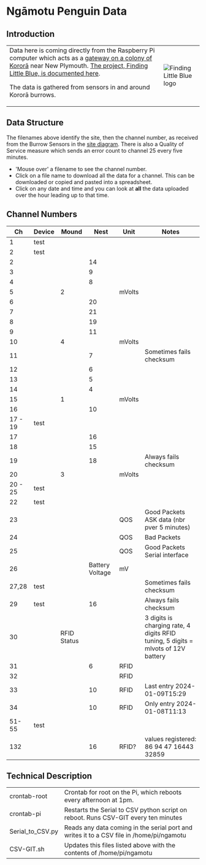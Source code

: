 # Ngāmotu Penguin Data
## Introduction
|  |  |
|----|----|
|  Data here is coming directly from the Raspberry Pi computer which acts as a [gateway on a colony of Kororā](https://drive.google.com/file/d/1U8EknLFfSr9mckw2uGNsGBZ0HN9ohxNW/view) near New Plymouth.  [The project, Finding Little Blue, is documented here](https://www.citscihub.nz/Finding_Little_Blue).<p>The data is gathered from sensors in and around Kororā burrows. | ![Finding Little Blue logo](https://citscihub.s3.amazonaws.com/flb_logo.png)

## Data Structure
The filenames above identify the site, then the channel number, as received from the Burrow Sensors in the [site diagram](https://drive.google.com/file/d/1U8EknLFfSr9mckw2uGNsGBZ0HN9ohxNW/view).  There is also a Quality of Service measure which sends an error count to channel 25 every five minutes.
* 'Mouse over' a filename to see the channel number.
* Click on a file name to download all the data for a channel.  This can be downloaded or copied and pasted into a spreadsheet.
* Click on any date and time and you can look at **all** the data uploaded over the hour leading up to that time.  
## Channel Numbers
| Ch | Device | Mound | Nest | Unit   | Notes |
| -- | ----- | ----- | ---- | ------ | ------ |
| 1  | test  |       |      |        | |
| 2  | test  |       |    |        | |
| 2  |       |       | 14   |        | |
| 3  |       |       | 9    |        | |
| 4  |       |       | 8    |        | |
| 5  |       | 2     |      | mVolts | |
| 6  |       |       | 20   |        | |
| 7  |       |       | 21   |        | |
| 8  |       |       | 19   |        | |
| 9  |       |       | 11   |        | |
| 10 |       | 4     |      | mVolts | |
| 11 |       |       | 7    |        | Sometimes fails checksum |
| 12 |       |       | 6    |        | |
| 13 |       |       | 5    |        | |
| 14 |       |       | 4    |        | |
| 15 |       | 1     |      | mVolts | |
| 16 |       |       | 10   |        | |
| 17 - 19 | test  |       |      |        | |
| 17 |       |       | 16   |        | |
| 18 |       |       | 15   |        | |
| 19 |       |       | 18   |        | Always fails checksum |
| 20 |       | 3     |      | mVolts | |
| 20 - 25 | test  |       |      |        | |
| 22 | test  |       |      |        | |
| 23 |       | | | QOS | Good Packets ASK data (nbr pver 5 minutes) |
| 24 |       | | | QOS | Bad Packets |
| 25 |       | | | QOS | Good Packets Serial interface |
| 26 |       | | Battery Voltage | mV | |
| 27,28 | test  |       |      |        | Sometimes fails checksum |
| 29 | test  |       | 16   |        | Always fails checksum |
| 30 |       | RFID Status |      | | 3 digits is charging rate, 4 digits RFID tuning, 5 digits = mlvots of 12V battery |
| 31 |       | | 6 | RFID | |
| 32 |       | | | RFID | |
| 33 |       | | 10 | RFID | Last entry 2024-01-09T15:29 |
| 34 |       | | 10 | RFID | Only entry 2024-01-08T11:13 |
| 51-55 | test |       |      |        | |
| 132 |       |       | 16   | RFID? | values registered: 86 94 47 16443 32859 |

## Technical Description
|  |  |
|----|----|
| crontab-root | Crontab for root on the Pi, which reboots every afternoon at 1pm. |
| crontab-pi | Restarts the Serial to CSV python script on reboot. Runs CSV-GIT every ten minutes |
| Serial_to_CSV.py | Reads any data coming in the serial port and writes it to a CSV file in /home/pi/ngamotu |
| CSV-GIT.sh | Updates this files listed above with the contents of /home/pi/ngamotu |
